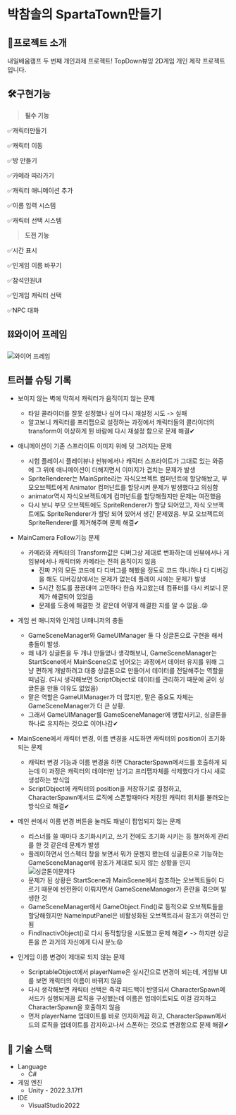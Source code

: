 # 박참솔의 SpartaTown만들기

## 🏁프로젝트 소개

내일배움캠프 두 번째 개인과제 프로젝트!
TopDown뷰잉 2D게임 개인 제작 프로젝트입니다.

## 🛠구현기능

> __필수 기능__

✅캐릭터만들기

✅캐릭터 이동

✅방 만들기

✅카메라 따라가기

✅캐릭터 애니메이션 추가

✅이름 입력 시스템

✅캐릭터 선택 시스템

> __도전 기능__

✅시간 표시 

✅인게임 이름 바꾸기

✅참석인원UI

✅인게임 캐릭터 선택

✅NPC 대화

## ⛓와이어 프레임

![와이어 프레임](https://i.ibb.co/q0CTnS0/image.jpg)


## 트러블 슈팅 기록
 - 보이지 않는 벽에 막혀서 캐릭터가 움직이지 않는 문제
   - 타일 콜라이더를 잘못 설정했나 싶어 다시 재설정 시도 -> 실패
   - 알고보니 캐릭터를 프리팹으로 설정하는 과정에서 캐릭터들의 콜라이더의 transform이 이상하게 튄 바람에
     다시 재설정 함으로 문제 해결✔
     
 - 애니메이션이 기존 스프라이트 이미지 위에 덧 그려지는 문제
    - 시험 플레이시 플레이뷰나 씬뷰에서나 캐릭터 스프라이트가 그대로 있는 와중에 그 위에 애니메이션이 더해지면서 이미지가 겹치는 문제가 발생
    - SpriteRenderer는 MainSprite라는 자식오브젝트 컴퍼넌트에 할당해놨고, 부모오브젝트에게 Animator 컴퍼넌트를 할당시켜 문제가 발생했다고 의심함
    - animator역시 자식오브젝트에게 컴퍼넌트를 할당해줬지만 문제는 여전했음
    - 다시 보니 부모 오브젝트에도 SpriteRenderer가 할당 되어있고, 자식 오브젝트에도 SpriteRenderer가 할당 되어 있어서 생긴 문제였음.
      부모 오브젝트의 SpriteRenderer를 제거해주며 문제 해결✔
      
  - MainCamera Follow기능 문제
    - 카메라와 캐릭터의 Transform값은 디버그상 제대로 변화하는데 씬뷰에서나 게임뷰에서나 캐릭터와 카메라는 전혀 움직이지 않음
      - 진짜 거의 모든 코드에 다 디버그를 해봤을 정도로 코드 하나하나 다 디버깅을 해도 디버깅상에서는 문제가 없는데 플레이 시에는 문제가 발생
      - 5시간 정도를 끙끙대며 고민하다 한숨 자고왔는데 컴퓨터를 다시 켜보니 문제가 해결되어 있었음
      - 문제를 도중에 해결한 것 같은데 어떻게 해결한 지를 알 수 없음..😡

  - 게임 씬 매니저와 인게임 UI매니저의 충돌
    - GameSceneManager와 GameUIManager 둘 다 싱글톤으로 구현을 해서 충돌이 발생.
    - 왜 내가 싱글톤을 두 개나 만들었나 생각해보니, GameSceneManager는 StartScene에서 MainScene으로 넘어오는 과정에서 데이터 유지를 위해 그냥
      편하게 개발하려고 대충 싱글톤으로 만들어서 데이터를 전달해주는 역할을 떠넘김. (다시 생각해보면 ScriptObject로 데이터를 관리하기 때문에 굳이 싱글톤을 만들 이유도 없었음)
    - 맡은 역할은 GameUIManager가 더 많지만, 맡은 중요도 자체는 GameSceneManager가 더 큰 상황.
    - 그래서 GameUIManager를 GameSceneManager에 병합시키고, 싱글톤을 하나로 유지하는 것으로 이어나감✔

  - MainScene에서 캐릭터 변경, 이름 변경을 시도하면 캐릭터의 position이 초기화 되는 문제
    - 캐릭터 변경 기능과 이름 변경을 하면 CharacterSpawn메서드를 호출하게 되는데 이 과정은 캐릭터의 데이터만 남기고 프리팹자체를 삭제했다가 다시 새로 생성하는 방식임
    - ScriptObject에 캐릭터의 position을 저장하기로 결정하고, CharacterSpawn메서드 로직에 스폰할때마다 저장된 캐릭터 위치를 불러오는 방식으로 해결✔

  - 메인 씬에서 이름 변경 버튼을 눌러도 패널이 팝업되지 않는 문제
    - 리스너를 쓸 때마다 초기화시키고, 쓰기 전에도 초기화 시키는 등 철저하게 관리를 한 것 같은데 문제가 발생
    - 플레이하면서 인스펙터 창을 보면서 뭐가 문젠지 봤는데 싱글톤으로 기능하는 GameSceneManager에 참조가 제대로 되지 않는 상황을 인지
      ![싱글톤이문제다](https://i.ibb.co/ZBmZmgV/1.png)
    - 문제가 된 상황은 StartScene과 MainScene에서 참조하는 오브젝트들이 다르기 때문에 씬전환이 이뤄지면서 GameSceneManager가 혼란을 겪으며 발생한 것
    - GameSceneManager에서 GameObject.Find()로 동적으로 오브젝트들을 할당해줬지만 NameInputPanel은 비활성화된 오브젝트라서 참조가 여전히 안됨
    - FindInactivObject()로 다시 동적할당을 시도했고 문제 해결✔ -> 하지만 싱글톤을 쓴 과거의 자신에게 다시 분노😡
   
  - 인게임 이름 변경이 제대로 되지 않는 문제
    - ScriptableObject에서 playerName은 실시간으로 변경이 되는데, 게임뷰 UI를 보면 캐릭터의 이름이 바뀌지 않음
    - 다시 생각해보면 캐릭터 선택은 즉각 피드백이 반영되서 CharacterSpawn메서드가 실행되게끔 로직을 구성했는데 이름은 업데이트되도 이걸 감지하고 CharacterSpawn을 호출하지 않음
    - 먼저 playerName 업데이트를 바로 인지하게끔 하고, CharacterSpawn메서드의 로직을 업데이트를 감지하고나서 스폰하는 것으로 변경함으로 문제 해결✔
   

## 📄 기술 스택

- Language
  - C#
- 게임 엔진
  - Unity - 2022.3.17f1
- IDE
  - VisualStudio2022
